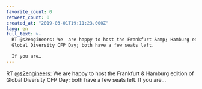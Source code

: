 ```yaml
---
favorite_count: 0
retweet_count: 0
created_at: "2019-03-01T19:11:23.000Z"
lang: en
full_text: >-
  RT @s2engineers: We  are happy to host the Frankfurt &amp; Hamburg edition of
  Global Diversity CFP Day; both have a few seats left.

  If you are…
---
```


RT [@s2engineers](https://twitter.com/s2engineers): We are happy to host the
Frankfurt &amp; Hamburg edition of Global Diversity CFP Day; both have a few
seats left. If you are…
